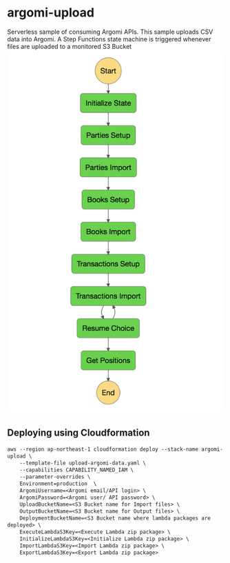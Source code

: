 # argomi-upload

Serverless sample of consuming Argomi APIs. This sample uploads CSV data into Argomi. A Step Functions state machine
is triggered whenever files are uploaded to a monitored S3 Bucket
![Upload state machine](https://github.com/paul-rs/argomi-upload/blob/master/state_machine.png?raw=true "Argomi Upload State Machine")

## Deploying using Cloudformation

~~~~
aws --region ap-northeast-1 cloudformation deploy --stack-name argomi-upload \
    --template-file upload-argomi-data.yaml \
    --capabilities CAPABILITY_NAMED_IAM \
    --parameter-overrides \
    Environment=production  \
    ArgomiUsername=<Argomi email/API login> \
    ArgomiPassword=<Argomi user/ API password> \
    UploadBucketName=<S3 Bucket name for Import files> \
    OutputBucketName=<S3 Bucket name for Output files> \
    DeploymentBucketName=<S3 Bucket name where lambda packages are deployed> \
    ExecuteLambdaS3Key=<Execute Lambda zip package> \
    InitializeLambdaS3Key=<Initialize Lambda zip package> \
    ImportLambdaS3Key=<Import Lambda zip package> \
    ExportLambdaS3Key=<Export Lambda zip package>
~~~~
